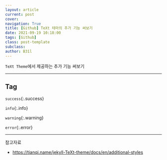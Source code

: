 ```yaml
---
layout: article
current: post
cover:
navigation: True
title: [Github] TeXt 테마의 추가 기능 써보기
date: 2021-09-19 10:18:00
tags: [Github]
class: post-template
subclass: 
author: B31l
---
```






`TeXt Theme`에서 제공하는 추가 기능 써보기



---



## Tag

`success`{:.success}

`info`{:.info}

`warning`{:.warning}

`error`{:.error}



---



참고자료

- <https://tianqi.name/jekyll-TeXt-theme/docs/en/additional-styles>

